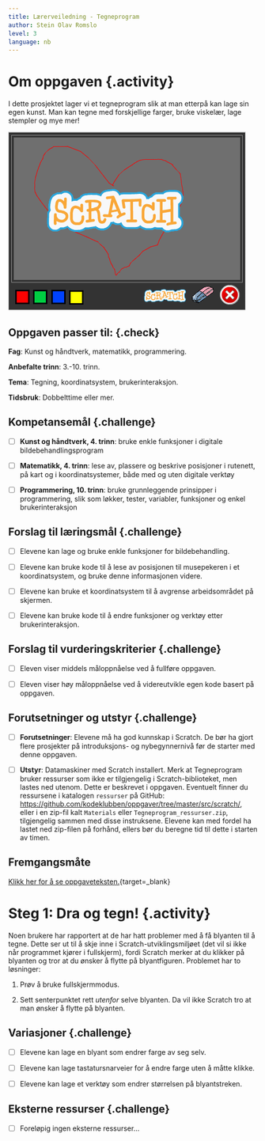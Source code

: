 ```yaml
---
title: Lærerveiledning - Tegneprogram
author: Stein Olav Romslo
level: 3
language: nb
---
```



# Om oppgaven {.activity}

I dette prosjektet lager vi et tegneprogram slik at man etterpå kan lage sin
egen kunst. Man kan tegne med forskjellige farger, bruke viskelær, lage stempler
og mye mer!

![Bilde av et tegneprogram](tegneprogram.png)

## Oppgaven passer til: {.check}

 __Fag__: Kunst og håndtverk, matematikk, programmering.
 
__Anbefalte trinn__: 3.-10. trinn.

__Tema__: Tegning, koordinatsystem, brukerinteraksjon.

__Tidsbruk__: Dobbelttime eller mer.

## Kompetansemål {.challenge}

- [ ] __Kunst og håndtverk, 4. trinn__: bruke enkle funksjoner i digitale
      bildebehandlingsprogram

- [ ] __Matematikk, 4. trinn__: lese av, plassere og beskrive posisjoner i
      rutenett, på kart og i koordinatsystemer, både med og uten digitale
      verktøy

- [ ] __Programmering, 10. trinn__: bruke grunnleggende prinsipper i
      programmering, slik som løkker, tester, variabler, funksjoner og enkel
      brukerinteraksjon

## Forslag til læringsmål {.challenge}

- [ ] Elevene kan lage og bruke enkle funksjoner for bildebehandling.

- [ ] Elevene kan bruke kode til å lese av posisjonen til musepekeren i et
      koordinatsystem, og bruke denne informasjonen videre.

- [ ] Elevene kan bruke et koordinatsystem til å avgrense arbeidsområdet på
      skjermen.

- [ ] Elevene kan bruke kode til å endre funksjoner og verktøy etter
      brukerinteraksjon.

## Forslag til vurderingskriterier {.challenge}

- [ ] Eleven viser middels måloppnåelse ved å fullføre oppgaven.

- [ ] Eleven viser høy måloppnåelse ved å videreutvikle egen kode basert på
      oppgaven.

## Forutsetninger og utstyr {.challenge}

- [ ] __Forutsetninger__: Elevene må ha god kunnskap i Scratch. De bør ha gjort
      flere prosjekter på introduksjons- og nybegynnernivå før de starter med
      denne oppgaven.

- [ ] __Utstyr__: Datamaskiner med Scratch installert. Merk at Tegneprogram
      bruker ressurser som ikke er tilgjengelig i Scratch-biblioteket, men
      lastes ned utenom. Dette er beskrevet i oppgaven. Eventuelt finner du
      ressursene i katalogen `ressurser` på GitHub:
      <https://github.com/kodeklubben/oppgaver/tree/master/src/scratch/>, eller
      i en zip-fil kalt `Materials` eller `Tegneprogram_ressurser.zip`,
      tilgjengelig sammen med disse instruksene. Elevene kan med fordel ha
      lastet ned zip-filen på forhånd, ellers bør du beregne tid til dette i
      starten av timen.

## Fremgangsmåte

[Klikk her for å se
oppgaveteksten.](../tegneprogram/tegneprogram.html){target=_blank}


# Steg 1: Dra og tegn! {.activity}

Noen brukere har rapportert at de har hatt problemer med å få blyanten til å
tegne. Dette ser ut til å skje inne i Scratch-utviklingsmiljøet (det vil si ikke
når programmet kjører i fullskjerm), fordi Scratch merker at du klikker på
blyanten og tror at du ønsker å flytte på blyantfiguren. Problemet har to
løsninger:

1. Prøv å bruke fullskjermmodus.

2. Sett senterpunktet rett _utenfor_ selve blyanten. Da vil ikke Scratch tro at
   man ønsker å flytte på blyanten.

## Variasjoner {.challenge}

- [ ] Elevene kan lage en blyant som endrer farge av seg selv.

- [ ] Elevene kan lage tastatursnarveier for å endre farge uten å måtte klikke.

- [ ] Elevene kan lage et verktøy som endrer størrelsen på blyantstreken.

## Eksterne ressurser {.challenge}

- [ ] Foreløpig ingen eksterne ressurser...

